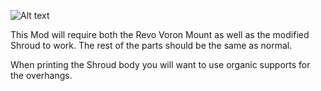 ![Alt text](https://github.com/kinematicdigit/Jabberwocky/blob/main/User_Mod/KittieKatt/Revo%20Voron/Revo%20Voron.jpg)

This Mod will require both the Revo Voron Mount as well as the modified Shroud to work.   The rest of the parts should be the same as normal.  

When printing the Shroud body you will want to use organic supports for the overhangs. 